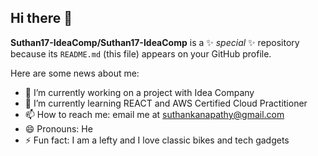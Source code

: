 ## Hi there 👋


**Suthan17-IdeaComp/Suthan17-IdeaComp** is a ✨ _special_ ✨ repository because its `README.md` (this file) appears on your GitHub profile.

Here are some news about me:

- 🔭 I’m currently working on a project with Idea Company
- 🌱 I’m currently learning REACT and AWS Certified Cloud Practitioner
- 📫 How to reach me: email me at suthankanapathy@gmail.com
- 😄 Pronouns: He
- ⚡ Fun fact: I am a lefty and I love classic bikes and tech gadgets

